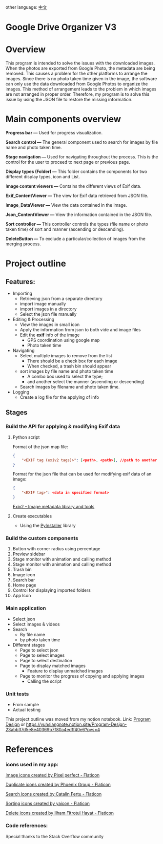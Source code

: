 other language: [中文](README.md)


# Google Drive Organizer V3

# Overview

This program is intended to solve the issues with the downloaded images. When the photos are exported from Google Photo, the metadata are being removed. This causes a problem for the other platforms to arrange the images. Since there is no photo taken time given in the image, the software can only use the data downloaded from Google Photos to organize the images. This method of arrangement leads to the problem in which images are not arranged in proper order. Therefore, my program is to solve this issue by using the JSON file to restore the missing information.

# Main components overview

**Progress bar —** Used for progress visualization.

**Search control —** The general component used to search for images by file name and photo taken time.

**Stage navigation —** Used for navigating throughout the process. This is the control for the user to proceed to next page or previous page.

**Display types (Folder) —** This folder contains the components for two different display types, icon and List.

**Image content viewers —** Contains the different views of Exif data.

**Exif_ContentViewer —** The view for Exif data retrieved from JSON file.

**Image_DataViewer —** View the data contained in the image.

**Json_ContentViewer —** View the information contained in the JSON file.

**Sort controller —** This controller controls the types (file name or photo taken time) of sort and manner (ascending or descending).

**DeleteButton —** To exclude a particular/collection of images from the merging process.

# Project outline
## Features:

- Importing
    - Retrieving json from a separate directory
    - import image manually
    - import images in a directory
    - Select the json file manually
- Editing & Processing
    - View the images in small icon
    - Apply the information from json to both vide and image files
    - Edit the **exif** info of the image
        - GPS coordination using google map
        - Photo taken time
- Navigating
    - Select multiple images to remove from the list
        - There should be a check box for each image
        - When checked, a trash bin should appear
    - sort images by file name and photo taken time
        - A combo box used to select the type;
        - and another select the manner (ascending or descending)
    - Search images by filename and photo taken time.
- Logging
    - Create a log file for the applying of info

## Stages

### Build the API for applying & modifying Exif data

1. Python script
    
    Format of the json map file:
    
    ```json
    {
    	"<EXIF tag (exiv2 tags)>": [<path>, <path>], //path to another document
    }
    ```
    
    Format for the json file that can be used for modifying exif data of an image:
    
    ```json
    {
    	"<EXIF tag>": <data in specified format>
    }
    ```
    
    [Exiv2 - Image metadata library and tools](https://exiv2.org/tags.html)
    
2. Create executables
    - Using the [PyInstaller](https://pyinstaller.org/en/stable/) library

### Build the custom components

1. Button with corner radius using percentage
2. Preview sidebar
3. Stage monitor with animation and calling method
4. Stage monitor with animation and calling method
5. Trash bin
6. Image icon
7. Search bar
8. Home page
9. Control for displaying imported folders
10. App Icon

### Main application

- Select json
- Select images & videos
- Search
    - By file name
    - by photo taken time
- Different stages
    - Page to select json
    - Page to select images
    - Page to select destination
    - Page to display matched images
        - Feature to display unmatched images
    - Page to monitor the progress of copying and applying images
        - Calling the script

### Unit tests
- From sample
- Actual testing

This project outline was moved from my notion notebook. Link: [Program Design](https://yuhsiangnote.notion.site/Program-Design-23abb37d5e8e40369b7f80a4edff40e6?pvs=4) or https://yuhsiangnote.notion.site/Program-Design-23abb37d5e8e40369b7f80a4edff40e6?pvs=4

# References
### icons used in my app:

<a href="https://www.flaticon.com/free-icons/image" title="image icons">Image icons created by Pixel perfect - Flaticon</a>

<a href="https://www.flaticon.com/free-icons/duplicate" title="duplicate icons">Duplicate icons created by Phoenix Group - Flaticon</a>

<a href="https://www.flaticon.com/free-icons/search" title="search icons">Search icons created by Catalin Fertu - Flaticon</a>

<a href="https://www.flaticon.com/free-icons/sorting" title="sorting icons">Sorting icons created by yaicon - Flaticon</a>

<a href="https://www.flaticon.com/free-icons/delete" title="delete icons">Delete icons created by Ilham Fitrotul Hayat - Flaticon</a>

### Code references:

Special thanks to the Stack Overflow community